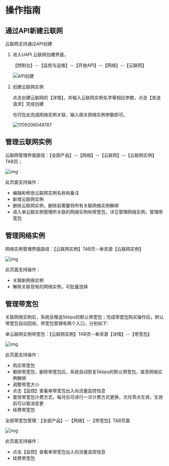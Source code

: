 # 操作指南

## 通过API新建云联网

云联网支持通过API创建

1. 进入UAPI 云联网创建界面，

   【控制台】--【监控与运维】--【开放API】--【网络】--【云联网】

   ![API创建](D:\ina.li\云联网\20240228\images\API创建.jpg)

2. 创建云联网实例

   点击创建云联网的【详情】，并输入云联网实例名字等相应参数，点击【发送请求】完成创建

   也可在此完成网络实例关联，输入相关网络实例参数即可。

   ![1709206049787](C:\Users\User\AppData\Roaming\Typora\typora-user-images\1709206049787.png)

## 管理云联网实例

云联网管理界面路径：【全部产品】--【网络】--【云联网】--【云联网实例】TAB页；

![img](https://ucloud-llk.feishu.cn/space/api/box/stream/download/asynccode/?code=Y2VmN2RiNmUyMzljNWUxYzc2NWI4OGI3ZjY3MjA0ZjJfeVJkV1F1QzhGelVjMGxHRUxWbFdpdG9ZN1ZtZ1NyQzRfVG9rZW46Rkh6UmJvbVdUb0RKQ3F4OXFEZmNYWEp6bnBiXzE3MDkyMDU1NTg6MTcwOTIwOTE1OF9WNA)

此页面支持操作：

- 编辑和修改云联网实例名称和备注
- 新增云联网实例
- 删除云联网实例，删除前需要将所有关联网络实例解绑
- 进入单云联实例管理所关联的网络实例和带宽包，详见管理网络实例，管理带宽包

## 管理网络实例

网络实例管理界面路径：【云联网实例】TAB页--单资源【云联网实例】

![img](https://ucloud-llk.feishu.cn/space/api/box/stream/download/asynccode/?code=NzMwM2ZiNjQ5NjYxNjYxZDM2N2JkMzI4MmNiZTFkY2JfNmFUdEFGeEw3Rml1MXB5Ykc1YkRhckFCdUZtam0zaFJfVG9rZW46TkVoMmJteVdvb05tcXp4S2lMcWNQSXV1bkFlXzE3MDkyMDU1NTg6MTcwOTIwOTE1OF9WNA)

此页面支持操作：

- 关联新网络实例
- 解除关联现有的网络实例，可批量选择

## 管理带宽包

关联网络实例后，系统会赠送5kbps的默认带宽包；完成带宽包购买操作后，默认带宽包自动回收。带宽包管理有两个入口，分别如下:

单云联网实例带宽包：【云联网实例】TAB页--单资源【详情】--【带宽包】

![img](https://ucloud-llk.feishu.cn/space/api/box/stream/download/asynccode/?code=MDZjYTkzZWVmNWRlNzYyYmY4MzRmM2ViMGJhYzEwMzJfdnV6bDJ3UDhBMldJNGlPdnRWNjNYYWliVW4zeTd4WFFfVG9rZW46SXFURGJtZkxLb0RuV0Z4YmF6SmNyVkJLbnpoXzE3MDkyMDU1NTg6MTcwOTIwOTE1OF9WNA)

此页面支持操作：

- 购买带宽包
- 删除带宽包，删除带宽包后，系统自动恢复5kbps的默认带宽包，直至网络实例解绑
- 调整带宽大小
- 点击【监控】查看单带宽包出入向流量监控信息
- 更改带宽包计费方式，每月仅可进行一次计费方式更换，次月零点生效，生效前可以取消变更
- 续费带宽包

全部带宽包管理：【全部产品】--【网络】--【带宽包】TAB页面

![img](https://ucloud-llk.feishu.cn/space/api/box/stream/download/asynccode/?code=ZjRkNGQ1OTJiMDg5MDVmMmZkZTU0YWNmOTkxNTA5YjZfcXRSakFVNWVkbVRCY1FsaGVzNDlUbGFxYXY5bU0yUkFfVG9rZW46T0V6cWJSQWYwb3VNZ1V4TXFpTWNFclNzbk9lXzE3MDkyMDU1NTg6MTcwOTIwOTE1OF9WNA)

此页面支持操作：

- 点击【监控】查看单带宽包出入向流量监控信息
- 续费带宽包
